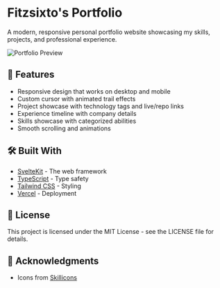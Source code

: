 # Fitzsixto's Portfolio

A modern, responsive personal portfolio website showcasing my skills, projects, and professional experience.

![Portfolio Preview](https://github.com/user-attachments/assets/fef7233a-d803-4018-b151-6d654b8e9329)

## 🚀 Features

- Responsive design that works on desktop and mobile
- Custom cursor with animated trail effects
- Project showcase with technology tags and live/repo links
- Experience timeline with company details
- Skills showcase with categorized abilities
- Smooth scrolling and animations

## 🛠️ Built With

- [SvelteKit](https://kit.svelte.dev/) - The web framework
- [TypeScript](https://www.typescriptlang.org/) - Type safety
- [Tailwind CSS](https://tailwindcss.com/) - Styling
- [Vercel](https://vercel.com/) - Deployment

## 📄 License

This project is licensed under the MIT License - see the LICENSE file for details.

## 🙏 Acknowledgments

- Icons from [Skillicons](https://skillicons.dev/)